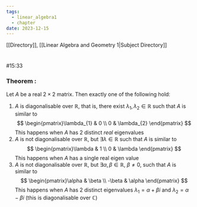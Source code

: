 ```yaml
---
tags:
  - linear_algebra1
  - chapter
date: 2023-12-15
---
```

[[Directory]], [[Linear Algebra and Geometry 1|Subject Directory]]
# 
## 
###
#15:33

### Theorem :
Let $A$ be a real ${} 2\times 2 {}$ matrix. Then exactly one of the following hold:
1. $A$ is diagonalisable over $\mathbb{R} {}$, that is, there exist ${} \lambda_{1},\, \lambda_{2} \in \mathbb{R} {}$ such that $A {}$ is similar to
$$
\begin{pmatrix}\lambda_{1} & 0 \\ 0 & \lambda_{2} \end{pmatrix} 
$$
	This happens when $A {}$ has 2 distinct *real* eigenvalues
1. ${} A$ is not diagonalisable over $\mathbb{R}$, but ${} \exists \lambda \in \mathbb{R} {}$ such that ${} A {}$ is similar to 
$$
\begin{pmatrix}\lambda & 1 \\ 0 & \lambda \end{pmatrix} 
$$
	This happens when $A {}$ has a single real eigen value
1. ${} A$ is not diagonalisable over $\mathbb{R}$, but ${} \exists \alpha,\, \beta \in \mathbb{R} {}$, ${} \beta\neq 0 {}$, such that ${} A {}$ is similar to 
$$
\begin{pmatrix}\alpha & \beta \\ -\beta & \alpha \end{pmatrix} 
$$
	This happens when $A {}$ has 2 distinct eigenvalues ${} \lambda_{1}=\alpha+\beta i {}$ and ${} \lambda_{2} = \alpha - \beta i {}$
	(this is diagonalisable over ${} \mathbb{C}$)
 

